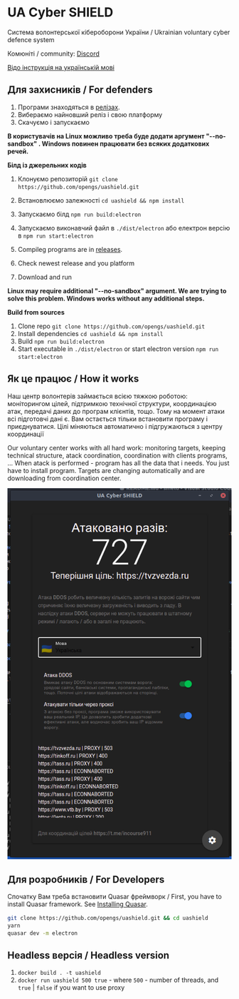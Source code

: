 # UA Cyber SHIELD
Система волонтерської кібероборони України  / Ukrainian voluntary cyber defence system

Комюніті / community: [Discord](https://discord.gg/7BfJ9JKQ98)

[Відо інструкція на українській мові](https://youtu.be/snTzpRt7a5k)

## Для захисників / For defenders
1. Програми знаходяться в [релізах](https://github.com/opengs/uashield/releases).
2. Вибераємо найновший реліз і свою платформу
3. Скачуємо і запускаємо

**В користувачів на Linux можливо треба буде додати аргумент "--no-sandbox" . Windows повинен працювати без всяких додаткових речей.**

**Білд із джерельних кодів**
1. Клонуємо репозиторій `git clone https://github.com/opengs/uashield.git`
2. Встановлюємо залежності `cd uashield && npm install`
3. Запускаємо білд `npm run build:electron`
4. Запускаємо виконавчий файл в `./dist/electron` або електрон версію в `npm run start:electron`

1. Compileg programs are in [releases](https://github.com/opengs/uashield/releases).
2. Check newest release and you platform
3. Download and run

**Linux may require additional "--no-sandbox" argument. We are trying to solve this problem. Windows works without any additional steps.**

**Build from sources**
1. Clone repo `git clone https://github.com/opengs/uashield.git`
2. Install dependencies `cd uashield && npm install`
3. Build `npm run build:electron`
4. Start executable in `./dist/electron` or start electron version `npm run start:electron`

## Як це працює / How it works
Наш центр волонтерів займається всією тяжкою роботою: моніторингом цілей, підтримкою технічної структури, координацією атак, передачі даних до програм клієнтів, тощо. Тому на момент атаки всі підготовчі дані є. Вам остається тільки встановити програму і приєднуватися. Цілі міняються автоматично і підгружаються з центру координації

Our voluntary center works with all hard work: monitoring targets, keeping technical structure, atack coordination, coordination with clients programs, ... When atack is performed - program has all the data that i needs. You just have to install program. Targets are changing automatically and are downloading from coordination center.

![Working example](docs/working.png)

## Для розробників / For Developers

Спочатку Вам треба встановити Quasar фреймворк / First, you have to install Quasar framework.
See [Installing Quasar](https://quasar.dev/quasar-cli/installation).

```bash
git clone https://github.com/opengs/uashield.git && cd uashield
yarn
quasar dev -m electron
```

## Headless версія / Headless version
1. `docker build . -t uashield`
2. `docker run uashield 500 true` - where `500` - number of threads, and `true` | `false` if you want to use proxy